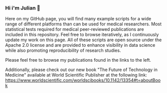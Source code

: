 ### Hi i'm Julian 👋

Here on my GitHub page, you will find many example scripts for a wide range of different platforms than can be used for medical researchers. Most statistical tests required for medical peer-reviewed publications are included in this repository. Feel free to browse iteratively, as I continuously update my work on this page. All of these scripts are open source under the Apache 2.0 license and are provided to enhance visibility in data science while also promoting reproducibility of research studies. 

Please feel free to browse my publications found in the links to the left.

Additionally, please check out our new book "The Future of Technology in Medicine" available at World Scientific Publisher at the following link: https://www.worldscientific.com/worldscibooks/10.1142/13354#t=aboutBook


<!--
**JulianGendreau/JulianGendreau** is a ✨ _special_ ✨ repository because its `README.md` (this file) appears on your GitHub profile.

Here are some ideas to get you started:

- 🔭 I’m currently working on ...
- 🌱 I’m currently learning ...
- 👯 I’m looking to collaborate on ...
- 🤔 I’m looking for help with ...
- 💬 Ask me about ...
- 📫 How to reach me: ...
- 😄 Pronouns: ...
- ⚡ Fun fact: ...
-->
